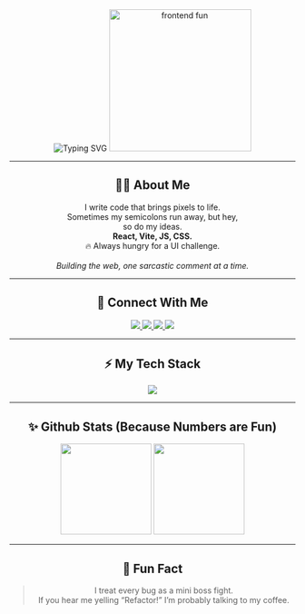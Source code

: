<!-- GitHub Profile README for Mahdi Farahani (mahtifarahani) -->

<div align="center">

<img src="https://readme-typing-svg.demolab.com?font=Fira+Code&weight=900&pause=1000&color=36BCF7&center=true&vCenter=true&width=500&lines=Hey!+I'm+Mahdi+Farahani+%F0%9F%91%8B;Front-End+Dev+by+Day%2C+UI+Wizard+by+Night!;React%2C+Vite%2C+JS%2C+CSS+and+a+bit+of+chaos..." alt="Typing SVG" />

<img src="https://media.giphy.com/media/SS9jdMsmCjG5u/giphy.gif" width="250" alt="frontend fun" />

---

<h2>👨‍💻 About Me</h2>
<p>
  I write code that brings pixels to life.<br>
  Sometimes my semicolons run away, but hey,<br>
  so do my ideas. <br>
  <strong>React, Vite, JS, CSS.</strong><br>
  🔥 Always hungry for a UI challenge.<br>
  <br>
  <em>Building the web, one sarcastic comment at a time.</em>
</p>

---

<h2>📲 Connect With Me</h2>

<p>
  <a href="mailto:mahtifarahani@gmail.com">
    <img src="https://img.shields.io/badge/Email-d14836?style=for-the-badge&logo=gmail&logoColor=white" />
  </a>
  <a href="https://www.linkedin.com/in/mahdi-farahani-2600871b5">
    <img src="https://img.shields.io/badge/LinkedIn-blue?style=for-the-badge&logo=linkedin&logoColor=white" />
  </a>
  <a href="https://t.me/mahtifarahani">
    <img src="https://img.shields.io/badge/Telegram-2CA5E0?style=for-the-badge&logo=telegram&logoColor=white" />
  </a>
  <a href="https://flowcv.com/resume/j15rcs18p8">
    <img src="https://img.shields.io/badge/Resume-00C896?style=for-the-badge&logo=google-drive&logoColor=white" />
  </a>
</p>

---

<h2>⚡ My Tech Stack</h2>

<img src="https://skillicons.dev/icons?i=react,js,ts,html,css,sass,tailwind,vite,git,figma" />

---

<h2>✨ Github Stats (Because Numbers are Fun)</h2>

<p>
  <img src="https://github-readme-stats.vercel.app/api?username=mahtifarahani&show_icons=true&theme=radical&hide=prs" height="160" />
  <img src="https://github-readme-streak-stats.herokuapp.com/?user=mahtifarahani&theme=radical" height="160"/>
</p>

---

<h2>🌌 Fun Fact</h2>

> I treat every bug as a mini boss fight.<br>
> If you hear me yelling “Refactor!” I’m probably talking to my coffee.

</div>

<!-- Let's keep things a bit mysterious. Coding since before dark mode was cool. -->
